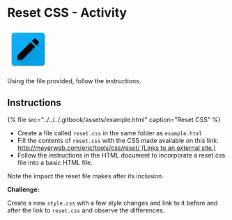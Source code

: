 # Reset CSS - Activity

![Reset CSS](../../../.gitbook/assets/activity.png)

Using the file provided, follow the instructions.

## Instructions

{% file src="../../../.gitbook/assets/example.html" caption="Reset CSS" %}

* Create a file called `reset.css` in the same folder as `example.html`
* Fill the contents of `reset.css` with the CSS made available on this link: [http://meyerweb.com/eric/tools/css/reset/ \(Links to an external site.\)](http://meyerweb.com/eric/tools/css/reset/)
* Follow the instructions in the HTML document to incorporate a reset.css file into a basic HTML file.

Note the impact the reset file makes after its inclusion.

**Challenge:**

Create a new `style.css` with a few style changes and link to it before and after the link to `reset.css` and observe the differences.

